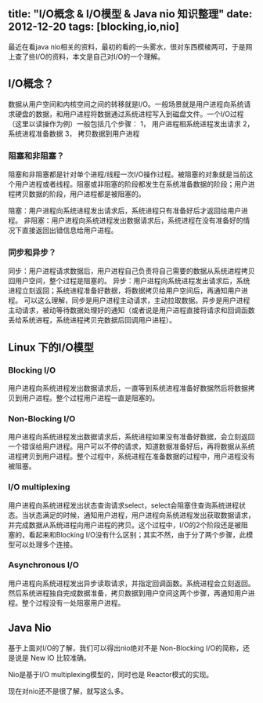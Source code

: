 title: "I/O概念 & I/O模型 & Java nio 知识整理"
date: 2012-12-20
tags: [blocking,io,nio]
---

最近在看java nio相关的资料，最初的看的一头雾水，很对东西模棱两可，于是网上查了些I/O的资料，本文是自己对I/O的一个理解。<!--more-->

## I/O概念？

数据从用户空间和内核空间之间的转移就是I/O。一般场景就是用户进程向系统请求硬盘的数据，和用户进程将数据通过系统进程写入到磁盘文件。一个I/O过程（这里以读操作为例）一般包括几个步骤：
1， 用户进程相系统进程发出请求
2， 系统进程准备数据
3， 拷贝数据到用户进程

### 阻塞和非阻塞？

阻塞和非阻塞都是针对单个进程/线程一次I/O操作过程。被阻塞的对象就是当前这个用户进程或者线程。阻塞或非阻塞的阶段都发生在系统准备数据的阶段；用户进程拷贝数据的阶段，用户进程都是被阻塞的。

阻塞：用户进程向系统进程发出请求后，系统进程只有准备好后才返回给用户进程。
非阻塞：用户进程向系统进程发出数据请求后，系统进程在没有准备好的情况下直接返回出错信息给用户进程。

### 同步和异步？

同步：用户进程请求数据后，用户进程自己负责将自己需要的数据从系统进程拷贝回用户空间，整个过程是阻塞的。
异步：用户进程向系统进程发出请求后，系统进程立刻返回；系统进程准备好数据，将数据拷贝给用户空间后，再通知用户进程。
可以这么理解，同步是用户进程主动请求，主动拉取数据。异步是用户进程主动请求，被动等待数据处理好的通知（或者说是用户进程直接将请求和回调函数丢给系统进程，系统进程拷贝完数据后回调用户进程）。

## Linux 下的I/O模型

### Blocking I/O

用户进程向系统进程发出数据请求后，一直等到系统进程准备好数据然后将数据拷贝到用户进程。整个过程用户进程一直是阻塞的。

### Non-Blocking I/O

用户进程向系统进程发出数据请求后，系统进程如果没有准备好数据，会立刻返回一个错误给用户进程。用户可以不停的请求，知道数据准备好后，再将数据从系统进程拷贝到用户进程。整个过程中，系统进程在准备数据的过程中，用户进程没有被阻塞。

### I/O multiplexing

用户进程向系统进程发出状态查询请求select，select会阻塞住查询系统进程状态。当状态满足的时候，通知用户进程，用户进程向系统进程发出获取数据请求，并完成数据从系统进程向用户进程的拷贝。这个过程中，I/O的2个阶段还是被阻塞的，看起来和Blocking I/O没有什么区别；其实不然，由于分了两个步骤，此模型可以处理多个连接。

### Asynchronous I/O

用户进程向系统进程发出异步读取请求，并指定回调函数。系统进程会立刻返回。然后系统进程独自完成数据准备，拷贝数据到用户空间这两个步骤，再通知用户进程。整个过程没有一处阻塞用户进程。

## Java Nio

基于上面对I/O的了解，我们可以得出nio绝对不是 Non-Blocking I/O的简称，还是说是 New IO 比较准确。

Nio是基于I/O multiplexing模型的，同时也是 Reactor模式的实现。

现在对nio还不是很了解，就写这么多。